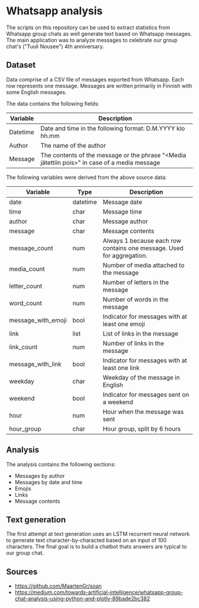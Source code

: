 # Whatsapp analysis

The scripts on this repository can be used to extract statistics from Whatsapp group chats as well generate text based on Whatsapp messages. The main application was to analyze messages to celebrate our group chat's ("Tuuli Nousee") 4th anniversary.

## Dataset

Data comprise of a CSV file of messages exported from Whatsapp. Each row represents one message. Messages are written primarily in Finnish with some English messages.

The data contains the following fields:

Variable | Description
--- | ---
Datetime | Date and time in the following format: D.M.YYYY klo hh.mm
Author | The name of the author
Message | The contents of the message or the phrase "<Media jätettiin pois>" in case of a media message

The following variables were derived from the above source data:

Variable | Type | Description
--- | --- | ---
date | datetime | Message date
time | char | Message time
author | char | Message author
message | char | Message contents
message_count | num | Always 1 because each row contains one message. Used for aggregation.
media_count | num | Number of media attached to the message
letter_count | num | Number of letters in the message
word_count | num | Number of words in the message
message_with_emoji | bool | Indicator for messages with at least one emoji
link | list | List of links in the message
link_count | num | Number of links in the message
message_with_link | bool | Indicator for messages with at least one link
weekday | char | Weekday of the message in English
weekend | bool | Indicator for messages sent on a weekend
hour | num | Hour when the message was sent
hour_group | char | Hour group, split by 6 hours

## Analysis

The analysis contains the following sections:

- Messages by author
- Messages by date and time
- Emojis
- Links
- Message contents

## Text generation

The first attempt at text generation uses an LSTM recurrent neural network to generate text character-by-characted based on an input of 100 characters. The final goal is to build a chatbot thats answers are typical to our group chat.

## Sources

- https://github.com/MaartenGr/soan
- https://medium.com/towards-artificial-intelligence/whatsapp-group-chat-analysis-using-python-and-plotly-89bade2bc382
